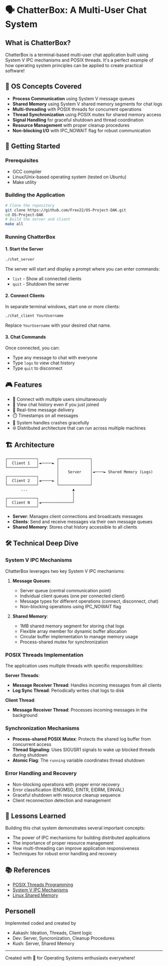 # 🗣️ ChatterBox: A Multi-User Chat System

## What is ChatterBox?

ChatterBox is a terminal-based multi-user chat application built using System V IPC mechanisms and POSIX threads. It's a perfect example of how operating system principles can be applied to create practical software!

## 🧠 OS Concepts Covered

- **Process Communication** using System V message queues
- **Shared Memory** using System V shared memory segments for chat logs
- **Multi-threading** with POSIX threads for concurrent operations
- **Thread Synchronization** using POSIX mutex for shared memory access
- **Signal Handling** for graceful shutdown and thread coordination
- **Resource Management** with proper cleanup procedures
- **Non-blocking I/O** with IPC_NOWAIT flag for robust communication

## 🚀 Getting Started

### Prerequisites

- GCC compiler
- Linux/Unix-based operating system (tested on Ubuntu)
- Make utility

### Building the Application

```bash
# Clone the repository
git clone https://github.com/Frex22/OS-Project-DAK.git
cd OS-Project-DAK
# Build the server and client
make all
```

### Running ChatterBox

#### 1. Start the Server

```bash
./chat_server
```

The server will start and display a prompt where you can enter commands:
- `list` - Show all connected clients
- `quit` - Shutdown the server

#### 2. Connect Clients

In separate terminal windows, start one or more clients:

```bash
./chat_client YourUsername
```

Replace `YourUsername` with your desired chat name.

#### 3. Chat Commands

Once connected, you can:
- Type any message to chat with everyone
- Type `logs` to view chat history
- Type `quit` to disconnect

## 🎮  Features

- 👥 Connect with multiple users simultaneously
- 📜 View chat history even if you just joined
- 🔔 Real-time message delivery
- ⏱️ Timestamps on all messages
- 🔐 System handles crashes gracefully
- 🌐 Distributed architecture that can run across multiple machines

## 🏗️ Architecture

```
┌─────────────┐        ┌──────────────┐
│  Client 1   │◄─────► │              │
└─────────────┘        │              │
                       │    Server    │◄────► Shared Memory (Logs)
┌─────────────┐        │              │
│  Client 2   │◄─────► │              │
└─────────────┘        └──────────────┘
       ...                    ▲
                              │
┌─────────────┐               │
│  Client N   │◄──────────────┘
└─────────────┘
```

- **Server**: Manages client connections and broadcasts messages
- **Clients**: Send and receive messages via their own message queues
- **Shared Memory**: Stores chat history accessible to all clients

## 🛠️ Technical Deep Dive

### System V IPC Mechanisms

ChatterBox leverages two key System V IPC mechanisms:

1. **Message Queues**:
   - Server queue (central communication point)
   - Individual client queues (one per connected client)
   - Message types for different operations (connect, disconnect, chat)
   - Non-blocking operations using IPC_NOWAIT flag

2. **Shared Memory**:
   - 1MB shared memory segment for storing chat logs
   - Flexible array member for dynamic buffer allocation
   - Circular buffer implementation to manage memory usage
   - Process-shared mutex for synchronization

### POSIX Threads Implementation

The application uses multiple threads with specific responsibilities:

**Server Threads**:
- **Message Receiver Thread**: Handles incoming messages from all clients
- **Log Sync Thread**: Periodically writes chat logs to disk

**Client Thread**:
- **Message Receiver Thread**: Processes incoming messages in the background

### Synchronization Mechanisms

- **Process-shared POSIX Mutex**: Protects the shared log buffer from concurrent access
- **Thread Signaling**: Uses SIGUSR1 signals to wake up blocked threads during shutdown
- **Atomic Flag**: The `running` variable coordinates thread shutdown

### Error Handling and Recovery

- Non-blocking operations with proper error recovery
- Error classification (ENOMSG, EINTR, EIDRM, EINVAL)
- Graceful shutdown with resource cleanup sequence
- Client reconnection detection and management

## 📝 Lessons Learned

Building this chat system demonstrates several important concepts:
- The power of IPC mechanisms for building distributed applications
- The importance of proper resource management
- How multi-threading can improve application responsiveness
- Techniques for robust error handling and recovery

## 📚 References

- [POSIX Threads Programming](https://computing.llnl.gov/tutorials/pthreads/)
- [System V IPC Mechanisms](https://tldp.org/LDP/lpg/node7.html)
- [Linux Shared Memory](https://www.geeksforgeeks.org/ipc-shared-memory/)

## Personell
Implemnted coded and created by

- Aakash: Ideation, Threads, Client logic
- Dev: Server, Syncronization, Cleanup Procedures
- Kush: Server, Shared Memory
---

Created with 💖 for Operating Systems enthusiasts everywhere!

